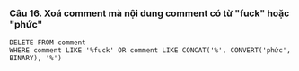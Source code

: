 ### Câu 16. Xoá comment mà nội dung comment có từ "fuck" hoặc "phức"
```
DELETE FROM comment
WHERE comment LIKE '%fuck' OR comment LIKE CONCAT('%', CONVERT('phức', BINARY), '%')
```